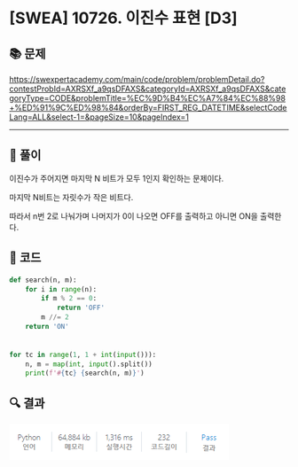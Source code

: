 # [SWEA] 10726. 이진수 표현 [D3]

## 📚 문제

https://swexpertacademy.com/main/code/problem/problemDetail.do?contestProbId=AXRSXf_a9qsDFAXS&categoryId=AXRSXf_a9qsDFAXS&categoryType=CODE&problemTitle=%EC%9D%B4%EC%A7%84%EC%88%98+%ED%91%9C%ED%98%84&orderBy=FIRST_REG_DATETIME&selectCodeLang=ALL&select-1=&pageSize=10&pageIndex=1

---

## 📖 풀이

이진수가 주어지면 마지막 N 비트가 모두 1인지 확인하는 문제이다.

마지막 N비트는 자릿수가 작은 비트다.

따라서 n번 2로 나눠가며 나머지가 0이 나오면 OFF를 출력하고 아니면 ON을 출력한다.

## 📒 코드

```python
def search(n, m):
    for i in range(n):
        if m % 2 == 0:
            return 'OFF'
        m //= 2
    return 'ON'


for tc in range(1, 1 + int(input())):
    n, m = map(int, input().split())
    print(f'#{tc} {search(n, m)}')
```

## 🔍 결과

![image-20220324205056854](README.assets/image-20220324205056854.png)